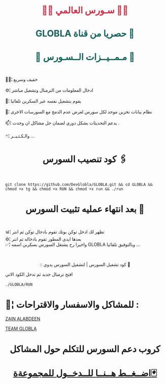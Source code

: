 # <p align="center" style="color:#cb3349" >👨‍💻 سـورس العالمي 👨‍💻

# <p align="center" style="color: #14635c;" > GLOBLA حصريا من قناة  📡



# <p align="center" style="color: #14635c;" >📝 مـمــيــزات الــسـورس 📝
 
<br>🚴🏼¦ خفيف وسريع <br>
<br>⚙️¦ ادخال المعلومات من الترمنال وتشغيل مباشر <br>
<br>🔅¦ يقوم بتشغيل نفسه عبر السكرين تلقائيا<br>
<br>🔹¦ نظام بيانات تخزين موحد لكل سورس لغرض عدم الدمج مع السورسات الاخرى <br>
<br>📫¦ يدعم التحديثات بشكل دوري لضمان حل مشاكل ان وجدت . <br>
<br>🃏¦ والـكـثـيــر ... <br>


# <p align="center"> كود تنصيب السورس 🖇

<br>`git clone https://github.com/DevGlobla/GLOBLA.git && cd GLOBLA && chmod +x tg && chmod +x RUN && chmod +x run && ./run`

# <p align="center"> بعد انتهاء عمليه تثبيت السورس 🚸


 <br> 📊¦ تظهر لك ادخل توكن بوتك تقوم بادخال توكن ثم انتر
 <br> ⚙️¦ بعدها ايدي المطور تقوم بادخاله ثم انتر
 <br> ✅¦ واخيرا رح يشتغل السورس بسكربن اسمه GLOBLA وبالتوفيق تلقائيا ...

<br>
 <p align="center"> :: كود تشغيل السورس | لتشغيل السورس يدوي 📛
 
افتح ترمنال جديد ثم تدخل الكود الاتي <br>
 <br>  `./GLOBLA/RUN`

#  💬¦ للمشاكل والاسفسار والاقتراحات :
  
  [ZAIN ALABDEEN](https://telegram.me/LGlobla) <br>
  
  
[ TEAM GLOBLA ](https://telegram.me/GLOBLA) <br>

# <p align="center"> كروب دعم السورس للتكلم حول المشاكل

  # <p align="center">[اضــغــط هــنــا للــدخــول للمجموعةة🃏](https://t.me/joinchat/WGOYiC3n83TLFikX)
  
